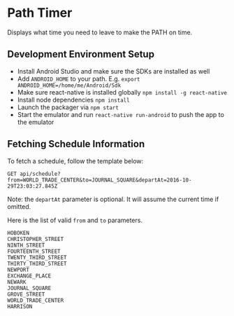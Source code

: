 # Path Timer
Displays what time you need to leave to make the PATH on time.

## Development Environment Setup
 - Install Android Studio and make sure the SDKs are installed as well
 - Add `ANDROID_HOME` to your path. E.g. `export ANDROID_HOME=/home/me/Android/Sdk`
 - Make sure react-native is installed globally `npm install -g react-native`
 - Install node dependencies `npm install`
 - Launch the packager via `npm start`
 - Start the emulator and run `react-native run-android` to push the app to the emulator

## Fetching Schedule Information
To fetch a schedule, follow the template below:

```
GET api/schedule?from=WORLD_TRADE_CENTER&to=JOURNAL_SQUARE&departAt=2016-10-29T23:03:27.845Z
```

Note: the `departAt` parameter is optional. It will assume the current time if omitted.

Here is the list of valid `from` and `to` parameters.
```
HOBOKEN
CHRISTOPHER_STREET
NINTH_STREET
FOURTEENTH_STREET
TWENTY_THIRD_STREET
THIRTY_THIRD_STREET
NEWPORT
EXCHANGE_PLACE
NEWARK
JOURNAL_SQUARE
GROVE_STREET
WORLD_TRADE_CENTER
HARRISON
```
